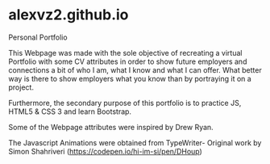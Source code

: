 # alexvz2.github.io

Personal Portfolio

This Webpage was made with the sole objective of recreating a virtual Portfolio with some CV attributes in order to show future employers and connections a bit of who I am, what I know and what I can offer.
What better way is there to show employers what you know than by portraying it on a project.

Furthermore, the secondary purpose of this portfolio is to practice JS, HTML5 & CSS 3 and learn Bootstrap.

Some of the Webpage attributes were inspired by Drew Ryan.

The Javascript Animations were obtained from
    TypeWriter- Original work by Simon Shahriveri (https://codepen.io/hi-im-si/pen/DHoup)
